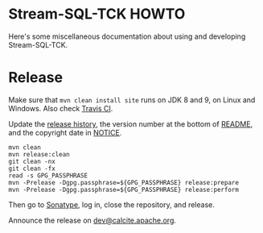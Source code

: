 <!--
{% comment %}
Licensed to the Apache Software Foundation (ASF) under one or more
contributor license agreements.  See the NOTICE file distributed with
this work for additional information regarding copyright ownership.
The ASF licenses this file to you under the Apache License, Version 2.0
(the "License"); you may not use this file except in compliance with
the License.  You may obtain a copy of the License at

http://www.apache.org/licenses/LICENSE-2.0

Unless required by applicable law or agreed to in writing, software
distributed under the License is distributed on an "AS IS" BASIS,
WITHOUT WARRANTIES OR CONDITIONS OF ANY KIND, either express or implied.
See the License for the specific language governing permissions and
limitations under the License.
{% endcomment %}
-->
# Stream-SQL-TCK HOWTO

Here's some miscellaneous documentation about using and developing Stream-SQL-TCK.

# Release

Make sure that `mvn clean install site` runs on JDK 8 and 9,
on Linux and Windows.
Also check [Travis CI](https://travis-ci.org/julianhyde/Stream-SQL-TCK).

Update the [release history](HISTORY.md),
the version number at the bottom of [README](README.md),
and the copyright date in [NOTICE](NOTICE).

```
mvn clean
mvn release:clean
git clean -nx
git clean -fx
read -s GPG_PASSPHRASE
mvn -Prelease -Dgpg.passphrase=${GPG_PASSPHRASE} release:prepare
mvn -Prelease -Dgpg.passphrase=${GPG_PASSPHRASE} release:perform
```

Then go to [Sonatype](https://oss.sonatype.org/#stagingRepositories),
log in, close the repository, and release.

Announce the release on dev@calcite.apache.org.
